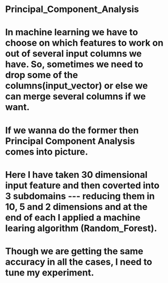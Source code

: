 # Principal_Component_Analysis
# In machine learning we have to choose on which features to work on out of several input columns we have. So, sometimes we need to drop some of the columns(input_vector) or else we can merge several columns if we want. 
# If we wanna do the former then Principal Component Analysis comes into picture. 
# Here I have taken 30 dimensional input feature and then coverted into 3 subdomains --- reducing them in 10, 5 and 2 dimensions and at the end of each I applied a machine learing algorithm (Random_Forest). 
# Though we are getting the same accuracy in all the cases, I need to tune my experiment.
